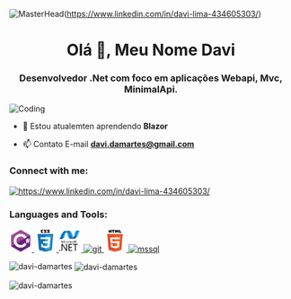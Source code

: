 ![MasterHead](https://user-images.githubusercontent.com/74038190/241765440-80728820-e06b-4f96-9c9e-9df46f0cc0a5.gif)(https://www.linkedin.com/in/davi-lima-434605303/)
<h1 align="center">Olá 👋, Meu Nome Davi</h1>
<h3 align="center">Desenvolvedor .Net com foco em aplicações Webapi, Mvc, MinimalApi.</h3>
<img aligh="right" alt="Coding" width="350" src="https://camo.githubusercontent.com/ff99405b7da515ebb59af18554d49c72b837005b82e00439eeb63e4b1189da03/68747470733a2f2f6d69726f2e6d656469756d2e636f6d2f6d61782f323830302f312a4255376630324c655165454c7a747178613865436d772e676966">

- 🌱 Estou atualemten aprendendo **Blazor**

- 📫 Contato E-mail **davi.damartes@gmail.com**

<h3 align="left">Connect with me:</h3>
<p align="left">
<a href="https://linkedin.com/in/https://www.linkedin.com/in/davi-lima-434605303/" target="blank"><img align="center" src="https://raw.githubusercontent.com/rahuldkjain/github-profile-readme-generator/master/src/images/icons/Social/linked-in-alt.svg" alt="https://www.linkedin.com/in/davi-lima-434605303/" height="30" width="40" /></a>
</p>

<h3 align="left">Languages and Tools:</h3>
<p align="left"> <a href="https://www.w3schools.com/cs/" target="_blank" rel="noreferrer"> <img src="https://raw.githubusercontent.com/devicons/devicon/master/icons/csharp/csharp-original.svg" alt="csharp" width="40" height="40"/> </a> <a href="https://www.w3schools.com/css/" target="_blank" rel="noreferrer"> <img src="https://raw.githubusercontent.com/devicons/devicon/master/icons/css3/css3-original-wordmark.svg" alt="css3" width="40" height="40"/> </a> <a href="https://dotnet.microsoft.com/" target="_blank" rel="noreferrer"> <img src="https://raw.githubusercontent.com/devicons/devicon/master/icons/dot-net/dot-net-original-wordmark.svg" alt="dotnet" width="40" height="40"/> </a> <a href="https://git-scm.com/" target="_blank" rel="noreferrer"> <img src="https://www.vectorlogo.zone/logos/git-scm/git-scm-icon.svg" alt="git" width="40" height="40"/> </a> <a href="https://www.w3.org/html/" target="_blank" rel="noreferrer"> <img src="https://raw.githubusercontent.com/devicons/devicon/master/icons/html5/html5-original-wordmark.svg" alt="html5" width="40" height="40"/> </a> <a href="https://www.microsoft.com/en-us/sql-server" target="_blank" rel="noreferrer"> <img src="https://www.svgrepo.com/show/303229/microsoft-sql-server-logo.svg" alt="mssql" width="40" height="40"/> </a> </p>

<p><img align="left" src="https://github-readme-stats.vercel.app/api/top-langs?username=davi-damartes&show_icons=true&locale=en&layout=compact" alt="davi-damartes" /></p>

<p>&nbsp;<img align="center" src="https://github-readme-stats.vercel.app/api?username=davi-damartes&show_icons=true&locale=en" alt="davi-damartes" /></p>

<p><img align="center" src="https://github-readme-streak-stats.herokuapp.com/?user=davi-damartes&" alt="davi-damartes" /></p>
